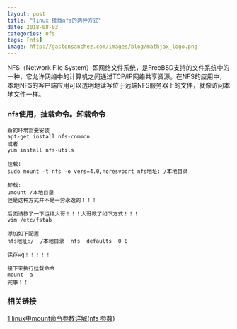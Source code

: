```yaml
---
layout: post
title: "linux 挂载nfs的两种方式"
date: 2018-08-03
categories: nfs
tags: [nfs]
image: http://gastonsanchez.com/images/blog/mathjax_logo.png
---
```

NFS（Network File System）即网络文件系统，是FreeBSD支持的文件系统中的一种，它允许网络中的计算机之间通过TCP/IP网络共享资源。在NFS的应用中，本地NFS的客户端应用可以透明地读写位于远端NFS服务器上的文件，就像访问本地文件一样。
<!-- more -->
### nfs使用，挂载命令。卸载命令
    新的环境需要安装
    apt-get install nfs-common
    或者
    yum install nfs-utils
    
    挂载:
    sudo mount -t nfs -o vers=4.0,noresvport nfs地址: /本地目录
    
    卸载:
    umount /本地目录
    但是这种方式并不是一劳永逸的！！！
    
    后面请教了一下运维大哥！！！大哥教了如下方式！！！
    vim /etc/fstab

    添加如下配置
    nfs地址:/  /本地目录  nfs  defaults  0 0
    
    保存wq！！！！！
    
    接下来执行挂载命令
    mount -a 
    完事！！

### 相关链接
[1.linux中mount命令参数详解(nfs 参数)](https://yq.aliyun.com/articles/10547)  

